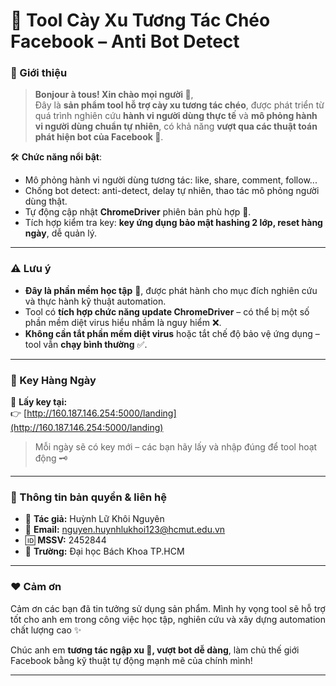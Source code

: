 # 🚀 Tool Cày Xu Tương Tác Chéo Facebook – Anti Bot Detect

### 🌟 Giới thiệu
> **Bonjour à tous! Xin chào mọi người 👋**,  
Đây là **sản phẩm tool hỗ trợ cày xu tương tác chéo**, được phát triển từ quá trình nghiên cứu **hành vi người dùng thực tế** và **mô phỏng hành vi người dùng chuẩn tự nhiên**, có khả năng **vượt qua các thuật toán phát hiện bot của Facebook 🤖**.

🛠️ **Chức năng nổi bật**:
- Mô phỏng hành vi người dùng tương tác: like, share, comment, follow...
- Chống bot detect: anti-detect, delay tự nhiên, thao tác mô phỏng người dùng thật.
- Tự động cập nhật **ChromeDriver** phiên bản phù hợp 🚀.
- Tích hợp kiểm tra key: **key ứng dụng bảo mật hashing 2 lớp, reset hàng ngày**, dễ quản lý.

---

### ⚠️ Lưu ý
- **Đây là phần mềm học tập** 🧠, được phát hành cho mục đích nghiên cứu và thực hành kỹ thuật automation.
- Tool có **tích hợp chức năng update ChromeDriver** – có thể bị một số phần mềm diệt virus hiểu nhầm là nguy hiểm ❌.
- **Không cần tắt phần mềm diệt virus** hoặc tắt chế độ bảo vệ ứng dụng – tool vẫn **chạy bình thường** ✅.

---

### 🔑 Key Hàng Ngày
🔗 **Lấy key tại:**  
👉 [http://160.187.146.254:5000/landing](http://160.187.146.254:5000/landing)

> Mỗi ngày sẽ có key mới – các bạn hãy lấy và nhập đúng để tool hoạt động 🗝️

---

### 👤 Thông tin bản quyền & liên hệ
- 📛 **Tác giả:** Huỳnh Lữ Khôi Nguyên  
- 📧 **Email:** [nguyen.huynhlukhoi123@hcmut.edu.vn](mailto:nguyen.huynhlukhoi123@hcmut.edu.vn)  
- 🆔 **MSSV:** 2452844  
- 🏫 **Trường:** Đại học Bách Khoa TP.HCM

---

### ❤️ Cảm ơn
Cảm ơn các bạn đã tin tưởng sử dụng sản phẩm. Mình hy vọng tool sẽ hỗ trợ tốt cho anh em trong công việc học tập, nghiên cứu và xây dựng automation chất lượng cao ✨

Chúc anh em **tương tác ngập xu 💸, vượt bot dễ dàng**, làm chủ thế giới Facebook bằng kỹ thuật tự động mạnh mẽ của chính mình!

---


